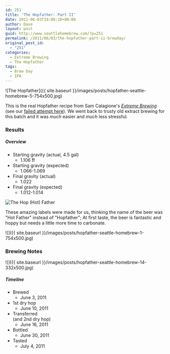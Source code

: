 ```yaml
---
id: 251
title: 'The Hopfather: Part II'
date: 2011-06-03T19:00:18+00:00
author: Dave
layout: post
guid: http://www.seattlehomebrew.com/?p=251
permalink: /2011/06/03/the-hopfather-part-ii-brewday/
original_post_id:
  - "251"
categories:
  - Extreme Brewing
  - The Hopfather
tags:
  - Brew Day
  - IPA
---
```

![The Hopfather]({{ site.baseurl }}/images/posts/hopfather-seattle-homebrew-5-754x500.jpg)

This is the real Hopfather recipe from Sam Calagione's _[Extreme Brewing](http://rcm.amazon.com/e/cm?lt1=_blank&bc1=000000&IS2=1&bg1=FFFFFF&fc1=000000&lc1=0000FF&t=seatthomeb-20&o=1&p=8&l=as4&m=amazon&f=ifr&ref=ss_til&asins=1592532934)_ (see our [failed attempt here](/2011/04/30/the-hopfather-hop-slurry-brew-day)). We went back to trusty old extract brewing for this batch and it was _much_ easier and _much_ less stressful.

<!--more-->

### Results

##### Overview

  * Starting gravity (actual, 4.5 gal) 
      * 1.106 **!!**
  * Starting gravity (expected) 
      * 1.066-1.069
  * Final gravity (actual) 
      * 1.022
  * Final gravity (expected) 
      * 1.012-1.014

<img src="http://farm7.static.flickr.com/6052/5901588359_d2685d9ed0.jpg" alt="The Hop (Hot) Father" class="aligncenter" /> 

These amazing labels were made for us, thinking the name of the beer was "Hot Father" instead of "Hopfather"; At first taste, the beer is fantastic and hoppy but needs a little more time to carbonate. 

![]({{ site.baseurl }}/images/posts/hopfather-seattle-homebrew-1-754x500.jpg)

### Brewing Notes

![]({{ site.baseurl }}/images/posts/hopfather-seattle-homebrew-14-332x500.jpg)

##### Timeline

  * Brewed 
      * June 3, 2011
  * 1st dry hop 
      * June 10, 2011
  * Transferred  
    (and 2nd dry hop) 
      * June 16, 2011
  * Bottled 
      * June 30, 2011
  * Tasted 
      * July 4, 2011
